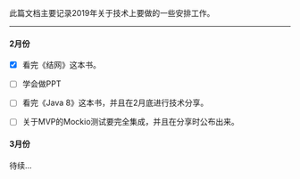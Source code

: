 此篇文档主要记录2019年关于技术上要做的一些安排工作。

---

#### 2月份

- [x] 看完《结网》这本书。
- [ ] 学会做PPT
- [ ] 看完《Java 8》这本书，并且在2月底进行技术分享。
- [ ] 关于MVP的Mockio测试要完全集成，并且在分享时公布出来。



#### 3月份

待续...